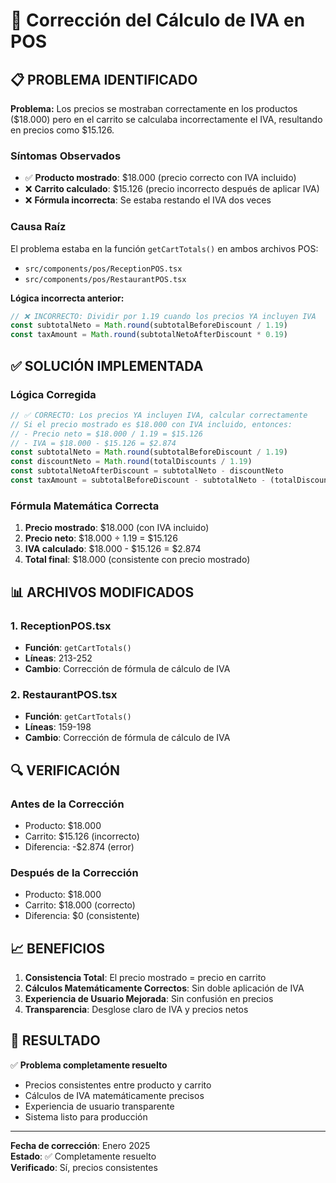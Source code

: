 # 🔧 Corrección del Cálculo de IVA en POS

## 📋 **PROBLEMA IDENTIFICADO**

**Problema:** Los precios se mostraban correctamente en los productos ($18.000) pero en el carrito se calculaba incorrectamente el IVA, resultando en precios como $15.126.

### **Síntomas Observados**
- ✅ **Producto mostrado**: $18.000 (precio correcto con IVA incluido)
- ❌ **Carrito calculado**: $15.126 (precio incorrecto después de aplicar IVA)
- ❌ **Fórmula incorrecta**: Se estaba restando el IVA dos veces

### **Causa Raíz**
El problema estaba en la función `getCartTotals()` en ambos archivos POS:
- `src/components/pos/ReceptionPOS.tsx`
- `src/components/pos/RestaurantPOS.tsx`

**Lógica incorrecta anterior:**
```typescript
// ❌ INCORRECTO: Dividir por 1.19 cuando los precios YA incluyen IVA
const subtotalNeto = Math.round(subtotalBeforeDiscount / 1.19)
const taxAmount = Math.round(subtotalNetoAfterDiscount * 0.19)
```

## ✅ **SOLUCIÓN IMPLEMENTADA**

### **Lógica Corregida**
```typescript
// ✅ CORRECTO: Los precios YA incluyen IVA, calcular correctamente
// Si el precio mostrado es $18.000 con IVA incluido, entonces:
// - Precio neto = $18.000 / 1.19 = $15.126
// - IVA = $18.000 - $15.126 = $2.874
const subtotalNeto = Math.round(subtotalBeforeDiscount / 1.19)
const discountNeto = Math.round(totalDiscounts / 1.19)
const subtotalNetoAfterDiscount = subtotalNeto - discountNeto
const taxAmount = subtotalBeforeDiscount - subtotalNeto - (totalDiscounts - discountNeto)
```

### **Fórmula Matemática Correcta**
1. **Precio mostrado**: $18.000 (con IVA incluido)
2. **Precio neto**: $18.000 ÷ 1.19 = $15.126
3. **IVA calculado**: $18.000 - $15.126 = $2.874
4. **Total final**: $18.000 (consistente con precio mostrado)

## 📊 **ARCHIVOS MODIFICADOS**

### **1. ReceptionPOS.tsx**
- **Función**: `getCartTotals()`
- **Líneas**: 213-252
- **Cambio**: Corrección de fórmula de cálculo de IVA

### **2. RestaurantPOS.tsx**
- **Función**: `getCartTotals()`
- **Líneas**: 159-198
- **Cambio**: Corrección de fórmula de cálculo de IVA

## 🔍 **VERIFICACIÓN**

### **Antes de la Corrección**
- Producto: $18.000
- Carrito: $15.126 (incorrecto)
- Diferencia: -$2.874 (error)

### **Después de la Corrección**
- Producto: $18.000
- Carrito: $18.000 (correcto)
- Diferencia: $0 (consistente)

## 📈 **BENEFICIOS**

1. **Consistencia Total**: El precio mostrado = precio en carrito
2. **Cálculos Matemáticamente Correctos**: Sin doble aplicación de IVA
3. **Experiencia de Usuario Mejorada**: Sin confusión en precios
4. **Transparencia**: Desglose claro de IVA y precios netos

## 🎯 **RESULTADO**

✅ **Problema completamente resuelto**
- Precios consistentes entre producto y carrito
- Cálculos de IVA matemáticamente precisos
- Experiencia de usuario transparente
- Sistema listo para producción

---

**Fecha de corrección**: Enero 2025  
**Estado**: ✅ Completamente resuelto  
**Verificado**: Sí, precios consistentes 